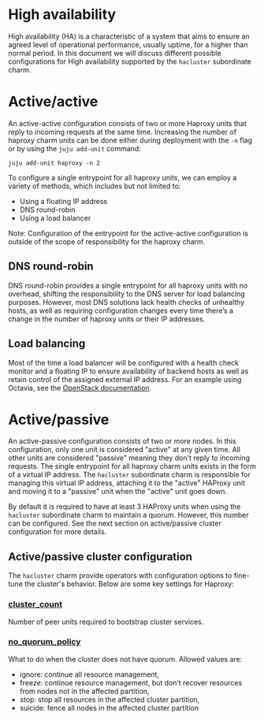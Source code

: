 # High availability
High availability (HA) is a characteristic of a system that aims to ensure an agreed level of operational performance, usually uptime, for a higher than normal period. In this document we will discuss different possible configurations for High availability supported by the `hacluster` subordinate charm.

# Active/active
An active-active configuration consists of two or more Haproxy units that reply to incoming requests at the same time. Increasing the number of haproxy charm units can be done either during deployment with the `-n` flag or by using the `juju add-unit` command: 
```
juju add-unit haproxy -n 2
```

To configure a single entrypoint for all haproxy units, we can employ a variety of methods, which includes but not limited to:
* Using a floating IP address
* DNS round-robin
* Using a load balancer

Note: Configuration of the entrypoint for the active-active configuration is outside of the scope of responsibility for the haproxy charm.

## DNS round-robin
DNS round-robin provides a single entrypoint for all haproxy units with no overhead, shifting the responsibility to the DNS server for load balancing purposes. However,  most DNS solutions lack health checks of unhealthy hosts, as well as requiring configuration changes every time there’s a change in the number of haproxy units or their IP addresses.

## Load balancing
Most of the time a load balancer will be configured with a health check monitor and a floating IP to ensure availability of backend hosts as well as retain control of the assigned external IP address. For an example using Octavia, see the [OpenStack documentation](https://docs.openstack.org/octavia/stein/user/guides/basic-cookbook.html#basic-lb-with-hm-and-fip).


# Active/passive
An active-passive configuration consists of two or more nodes. In this configuration, only one unit is considered "active" at any given time. All other units are considered "passive" meaning they don't reply to incoming requests. The single entrypoint for all haproxy charm units exists in the form of a virtual IP address. The `hacluster` subordinate charm is responsible for managing this virtual IP address, attaching it to the "active" HAProxy unit and moving it to a "passive" unit when the "active" unit goes down.

By default it is required to have at least 3 HAProxy units when using the `hacluster` subordinate charm to maintain a quorum. However, this number can be configured. See the next section on active/passive cluster configuration for more details.

## Active/passive cluster configuration
The `hacluster` charm provide operators with configuration options to fine-tune the cluster's behavior. Below are some key settings for Haproxy:

### [cluster_count](https://opendev.org/openstack/charm-hacluster/src/commit/2449932bf7c618fda4fa412228a133688db13b02/config.yaml#L125)
Number of peer units required to bootstrap cluster services.

### [no_quorum_policy](https://opendev.org/openstack/charm-hacluster/src/commit/2449932bf7c618fda4fa412228a133688db13b02/config.yaml#L221)
What to do when the cluster does not have quorum. Allowed values are:
* ignore: continue all resource management,
* freeze: continue resource management, but don’t recover resources from nodes not in the affected partition,
* stop: stop all resources in the affected cluster partition,
* suicide: fence all nodes in the affected cluster partition
